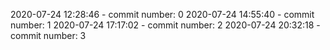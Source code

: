 2020-07-24 12:28:46 - commit number: 0
2020-07-24 14:55:40 - commit number: 1
2020-07-24 17:17:02 - commit number: 2
2020-07-24 20:32:18 - commit number: 3
